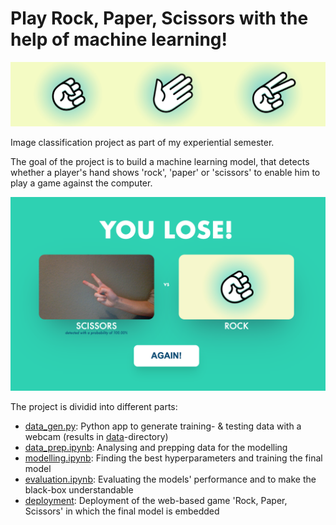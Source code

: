 # Play Rock, Paper, Scissors with the help of machine learning!

![header](doc_imgs/readme_header.png)

Image classification project as part of my experiential semester. <br>

The goal of the project is to build a machine learning model, that detects whether a player's hand shows 'rock', 'paper' or 'scissors' to enable him to play a game against the computer.<br>

![game](doc_imgs/game_example.png) <br>

The project is dividid into different parts: <br>

* [data_gen.py](data_gen.py): Python app to generate training- & testing data with a webcam (results in [data](data)-directory)
* [data_prep.ipynb](data_prep.ipynb): Analysing and prepping data for the modelling
* [modelling.ipynb](modelling.ipynb): Finding the best hyperparameters and training the final model
* [evaluation.ipynb](evaluation.ipynb): Evaluating the models' performance and to make the black-box understandable
* [deployment](deployment): Deployment of the web-based game 'Rock, Paper, Scissors' in which the final model is embedded